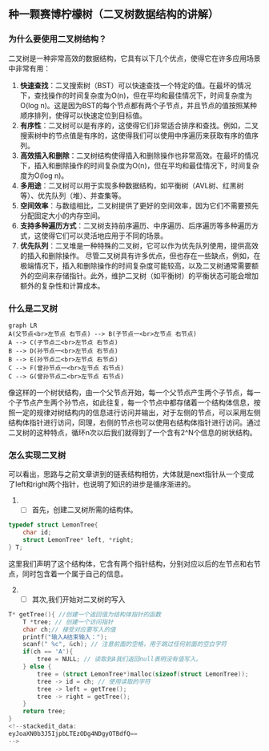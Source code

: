 
## 种一颗赛博柠檬树（二叉树数据结构的讲解）
### 为什么要使用二叉树结构？
二叉树是一种非常高效的数据结构，它具有以下几个优点，使得它在许多应用场景中非常有用：
1. **快速查找**：二叉搜索树（BST）可以快速查找一个特定的值。在最坏的情况下，查找操作的时间复杂度为O(n)，但在平均和最佳情况下，时间复杂度为O(log n)。这是因为BST的每个节点都有两个子节点，并且节点的值按照某种顺序排列，使得可以快速定位到目标值。
2. **有序性**：二叉树可以是有序的，这使得它们非常适合排序和查找。例如，二叉搜索树中的节点值是有序的，这使得我们可以使用中序遍历来获取有序的值序列。
3. **高效插入和删除**：二叉树结构使得插入和删除操作也非常高效。在最坏的情况下，插入和删除操作的时间复杂度为O(n)，但在平均和最佳情况下，时间复杂度为O(log n)。
4. **多用途**：二叉树可以用于实现多种数据结构，如平衡树（AVL树、红黑树等）、优先队列（堆）、并查集等。
5. **空间效率**：与数组相比，二叉树提供了更好的空间效率，因为它们不需要预先分配固定大小的内存空间。
6. **支持多种遍历方式**：二叉树支持前序遍历、中序遍历、后序遍历等多种遍历方式，这使得它们可以灵活地应用于不同的场景。
7. **优先队列**：二叉堆是一种特殊的二叉树，它可以作为优先队列使用，提供高效的插入和删除操作。
尽管二叉树具有许多优点，但也存在一些缺点，例如，在极端情况下，插入和删除操作的时间复杂度可能较高，以及二叉树通常需要额外的空间来存储指针。此外，维护二叉树（如平衡树）的平衡状态可能会增加额外的复杂性和计算成本。

### 什么是二叉树
```mermaid
graph LR
A(父节点<br>左节点 右节点) --> B(子节点一<br>左节点 右节点)
A --> C(子节点二<br>左节点 右节点)
B --> D(孙节点一<br>左节点 右节点)
B --> E(孙节点二<br>左节点 右节点)
C --> F(曾孙节点一<br>左节点 右节点)
C --> G(曾孙节点二<br>左节点 右节点)

```
像这样的一个树状结构，由一个父节点开始，每一个父节点产生两个子节点，每一个子节点产生两个孙节点，如此往复，每一个节点中都存储着一个结构体信息，按照一定的规律对树结构内的信息进行访问并输出，对于左侧的节点，可以采用左侧结构体指针进行访问，同理，右侧的节点也可以使用右结构体指针进行访问。通过二叉树的这种特点，循环n次以后我们就得到了一个含有2^N个信息的树状结构。

### 怎么实现二叉树
可以看出，思路与之前文章讲到的链表结构相仿，大体就是next指针从一个变成了left和right两个指针，也说明了知识的进步是循序渐进的。
1. - [ ] 首先，创建二叉树所需的结构体。
```c
typedef struct LemonTree{
    char id;
    struct LemonTree* left, *right;
} T; 
```
这里我们声明了这个结构体，它含有两个指针结构，分别对应以后的左节点和右节点，同时包含着一个属于自己的信息。

2. - [ ] 其次,我们开始对二叉树的写入
```c
T* getTree(){ //创建一个返回值为结构体指针的函数
    T *tree; // 创建一个访问指针
    char ch;// 接受对应要写入的值
    printf("输入A结束输入：");
    scanf(" %c", &ch); // 注意前面的空格，用于跳过任何前面的空白字符
    if(ch == 'A'){
        tree = NULL; // 读取到A我们返回null表明没有值写入。
    } else {
        tree = (struct LemonTree*)malloc(sizeof(struct LemonTree));
        tree -> id = ch; // 使用读取的字符
        tree -> left = getTree();
        tree -> right = getTree();
    }
    return tree;
}
<!--stackedit_data:
eyJoaXN0b3J5IjpbLTEzODg4NDgyOTBdfQ==
-->